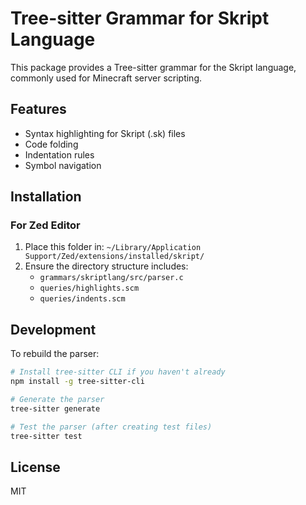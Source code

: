 # Tree-sitter Grammar for Skript Language

This package provides a Tree-sitter grammar for the Skript language, commonly used for Minecraft server scripting.

## Features

- Syntax highlighting for Skript (.sk) files
- Code folding
- Indentation rules
- Symbol navigation

## Installation

### For Zed Editor

1. Place this folder in: `~/Library/Application Support/Zed/extensions/installed/skript/`
2. Ensure the directory structure includes:
   - `grammars/skriptlang/src/parser.c`
   - `queries/highlights.scm`
   - `queries/indents.scm`

## Development

To rebuild the parser:

```bash
# Install tree-sitter CLI if you haven't already
npm install -g tree-sitter-cli

# Generate the parser
tree-sitter generate

# Test the parser (after creating test files)
tree-sitter test
```

## License

MIT